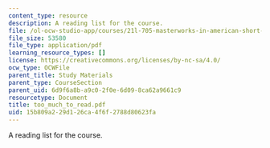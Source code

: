 ```yaml
---
content_type: resource
description: A reading list for the course.
file: /ol-ocw-studio-app/courses/21l-705-masterworks-in-american-short-fiction-fall-2005/15b809a229d126ca4f6f2788d80623fa_too_much_to_read.pdf
file_size: 53580
file_type: application/pdf
learning_resource_types: []
license: https://creativecommons.org/licenses/by-nc-sa/4.0/
ocw_type: OCWFile
parent_title: Study Materials
parent_type: CourseSection
parent_uid: 6d9f6a8b-a9c0-2f0e-6d09-8ca62a9661c9
resourcetype: Document
title: too_much_to_read.pdf
uid: 15b809a2-29d1-26ca-4f6f-2788d80623fa
---
```

A reading list for the course.